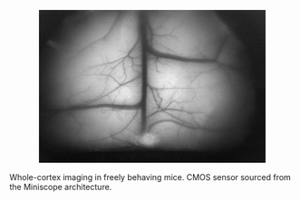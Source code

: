 <p align="center">
  <img width="400" src="siteimg/brain_grayscale.png">
</p>

Whole-cortex imaging in freely behaving mice. CMOS sensor sourced from the Miniscope architecture. 

